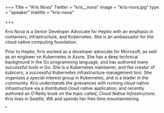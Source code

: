 +++
Title = "Kris Nova"
Twitter = "kris__nova"
image = "kris-nova.jpg"
type = "speaker"
linktitle = "kris-nova"

+++

Kris Nova is a Senior Developer Advocate for Heptio with an emphasis in containers, infrastructure, and Kubernetes. She is an ambassador for the cloud native computing foundation.

Prior to Heptio, Kris worked as a developer advocate for Microsoft, as well as an engineer on Kubernetes in Azure. She has a deep technical background in the Go programming language, and has authored many successful tools in Go. She is a Kubernetes maintainer, and the creator of kubicorn, a successful Kubernetes infrastructure management tool. She organizes a special interest group in Kubernetes, and is a leader in the community. Kris understands the grievances with running cloud native infrastructure via a distributed cloud native application, and recently authored an O'Reilly book on the topic called, _Cloud Native Infrastructure_. Kris lives in Seattle, WA and spends her free time mountaineering.

"

